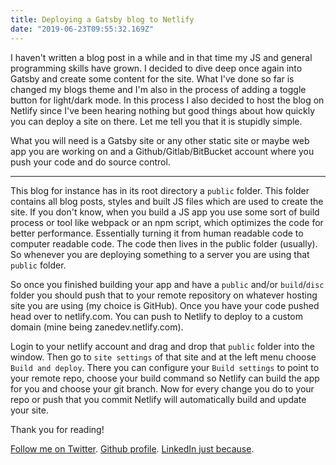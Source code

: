 ```yaml
---
title: Deploying a Gatsby blog to Netlify
date: "2019-06-23T09:55:32.169Z"
---
```


I haven't written a blog post in a while and in that time my JS and general programming skills have grown.
I decided to dive deep once again into Gatsby and create some content for the site. What I've done so far
is changed my blogs theme and I'm also in the process of adding a toggle button for light/dark mode. In this
process I also decided to host the blog on Netlify since I've been hearing nothing but good things about how
quickly you can deploy a site on there. Let me tell you that it is stupidly simple.

What you will need is a Gatsby site or any other static site or maybe web app you are working on and a Github/Gitlab/BitBucket account where you push your code and do source control.

---

This blog for instance has in its root directory a `public` folder. This folder contains all blog posts, styles and built
JS files which are used to create the site. If you don't know, when you build a JS app you use some sort of build process
or tool like webpack or an npm script, which optimizes the code for better performance. Essentially turning it from human
readable code to computer readable code. The code then lives in the public folder (usually). So whenever you are deploying something to a server you are using that `public` folder.

So once you finished building your app and have a `public` and/or `build`/`disc` folder you should push that to your remote repository on whatever hosting site you are using (my choice is GitHub). Once you have your code pushed head over to netlify.com. You can push to Netlify to deploy to a custom domain (mine being zanedev.netlify.com).

Login to your netlify account and drag and drop that `public` folder into the window. Then go to `site settings` of that site and at the left menu choose `Build and deploy`. There you can configure your `Build settings` to point to your remote repo, choose your build command so Netlify can build the app for you and choose your git branch. Now for every change you do to your repo or push that you commit Netlify will automatically build and update your site.


Thank you for reading!


[Follow me on Twitter](https://twitter.com/zasuh_).
[Github profile](https://github.com/zasuh).
[LinkedIn just because](https://www.linkedin.com/in/zasuhadolnik/).
